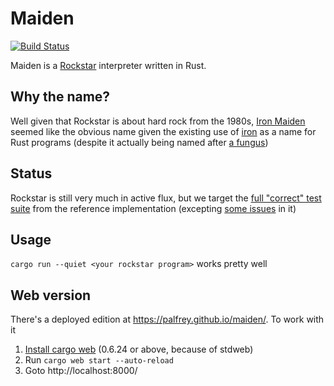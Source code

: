 Maiden
======
[![Build Status](https://travis-ci.com/palfrey/maiden.svg?branch=master)](https://travis-ci.com/palfrey/maiden)

Maiden is a [Rockstar](https://github.com/dylanbeattie/rockstar) interpreter written in Rust. 

Why the name?
-------------
Well given that Rockstar is about hard rock from the 1980s, [Iron Maiden](https://en.wikipedia.org/wiki/Iron_Maiden) seemed like the obvious name given the existing use of [iron](http://ironframework.io/) as a name for Rust programs (despite it actually being named after [a fungus](https://en.wikipedia.org/wiki/Rust_%28fungus%29))

Status
------
Rockstar is still very much in active flux, but we target the [full "correct" test suite](https://github.com/dylanbeattie/rockstar/tree/reference-implementation/tests/correct) from the reference implementation (excepting [some issues](https://github.com/dylanbeattie/rockstar/issues/168) in it)

Usage
-----
`cargo run --quiet <your rockstar program>` works pretty well

Web version
-----------
There's a deployed edition at https://palfrey.github.io/maiden/. To work with it
1. [Install cargo web](https://github.com/koute/cargo-web#installation) (0.6.24 or above, because of stdweb)
2. Run `cargo web start --auto-reload`
3. Goto http://localhost:8000/